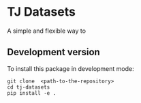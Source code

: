 # TJ Datasets

A simple and flexible way to 

## Development version

To install this package in development mode:
```
git clone  <path-to-the-repository>
cd tj-datasets
pip install -e .
```

